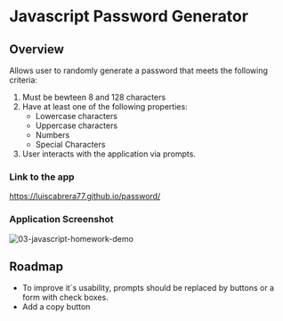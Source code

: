 # Javascript Password Generator

## Overview
Allows user to randomly generate a password that meets the following criteria:

1. Must be bewteen 8 and 128 characters
2. Have at least one of the following properties:
   - Lowercase characters
   - Uppercase characters
   - Numbers
   - Special Characters
3. User interacts with the application via prompts. 

### Link to the app
https://luiscabrera77.github.io/password/

### Application Screenshot
![03-javascript-homework-demo](https://user-images.githubusercontent.com/54341829/109610238-181a8e80-7af2-11eb-93a5-399856062321.png)

## Roadmap
- To improve it´s usability, prompts should be replaced by buttons or a form with check boxes.
- Add a copy button

